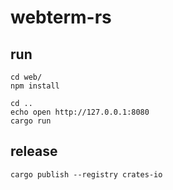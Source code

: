# webterm-rs

## run 

```shell
cd web/
npm install

cd ..
echo open http://127.0.0.1:8080
cargo run

```

## release
```shell
cargo publish --registry crates-io
```